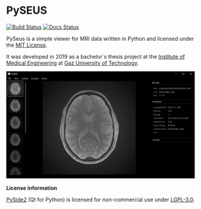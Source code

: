 # PySEUS

[![Build Status](https://travis-ci.com/IMTtugraz/PySeus.svg?branch=master)](https://travis-ci.com/IMTtugraz/PySeus)
[![Docs Status](https://readthedocs.org/projects/pyseus/badge/?version=latest)](https://pyseus.readthedocs.io/en/latest)

PySeus is a simple viewer for MRI data written in Python and licensed 
under the [MIT License](https://github.com/IMTtugraz/PySeus/blob/master/LICENSE).

It was developed in 2019 as a bachelor´s thesis project at the [Institute of Medical Engineering](https://www.tugraz.at/institutes/imt/home/)
at [Gaz University of Technology](https://www.tugraz.at/en/home/).

![PySeus Screenshot](https://raw.githubusercontent.com/IMTtugraz/PySeus/master/docs/source/_static/dicom_multi.png)

**License information**

[PySide2](https://wiki.qt.io/Qt_for_Python) (Qt for Python) is licensed for non-commercial use under [LGPL-3.0](https://www.gnu.org/licenses/lgpl-3.0.html).
